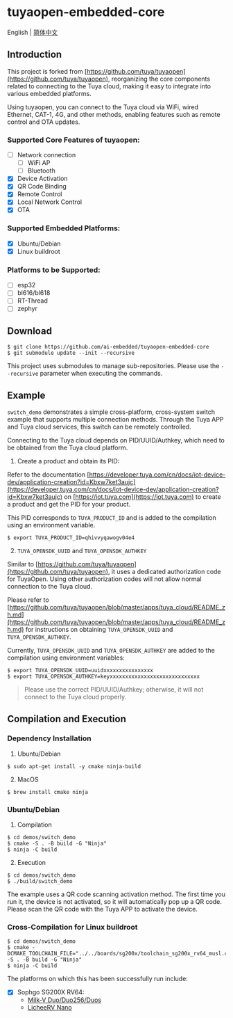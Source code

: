 # tuyaopen-embedded-core

English | [简体中文](./README_zh.md)

## Introduction

This project is forked from [https://github.com/tuya/tuyaopen](https://github.com/tuya/tuyaopen), reorganizing the core components related to connecting to the Tuya cloud, making it easy to integrate into various embedded platforms.

Using tuyaopen, you can connect to the Tuya cloud via WiFi, wired Ethernet, CAT-1, 4G, and other methods, enabling features such as remote control and OTA updates.

### Supported Core Features of tuyaopen:
- [ ] Network connection
    - [ ] WiFi AP
    - [ ] Bluetooth
- [x] Device Activation
- [x] QR Code Binding
- [x] Remote Control
- [x] Local Network Control
- [x] OTA

### Supported Embedded Platforms:
- [x] Ubuntu/Debian
- [x] Linux buildroot

### Platforms to be Supported:
- [ ] esp32
- [ ] bl616/bl618
- [ ] RT-Thread
- [ ] zephyr

## Download
```shell
$ git clone https://github.com/ai-embedded/tuyaopen-embedded-core
$ git submodule update --init --recursive 
```
This project uses submodules to manage sub-repositories. Please use the `--recursive` parameter when executing the commands.

## Example

`switch_demo` demonstrates a simple cross-platform, cross-system switch example that supports multiple connection methods. Through the Tuya APP and Tuya cloud services, this switch can be remotely controlled.

Connecting to the Tuya cloud depends on PID/UUID/Authkey, which need to be obtained from the Tuya cloud platform.

1. Create a product and obtain its PID:

Refer to the documentation [https://developer.tuya.com/cn/docs/iot-device-dev/application-creation?id=Kbxw7ket3aujc](https://developer.tuya.com/cn/docs/iot-device-dev/application-creation?id=Kbxw7ket3aujc) on [https://iot.tuya.com](https://iot.tuya.com) to create a product and get the PID for your product.

This PID corresponds to `TUYA_PRODUCT_ID` and is added to the compilation using an environment variable.

```shell
$ export TUYA_PRODUCT_ID=qhivvyqawogv04e4
```

2. `TUYA_OPENSDK_UUID` and `TUYA_OPENSDK_AUTHKEY`

Similar to [https://github.com/tuya/tuyaopen](https://github.com/tuya/tuyaopen), it uses a dedicated authorization code for TuyaOpen. Using other authorization codes will not allow normal connection to the Tuya cloud.

Please refer to [https://github.com/tuya/tuyaopen/blob/master/apps/tuya_cloud/README_zh.md](https://github.com/tuya/tuyaopen/blob/master/apps/tuya_cloud/README_zh.md) for instructions on obtaining `TUYA_OPENSDK_UUID` and `TUYA_OPENSDK_AUTHKEY`.

Currently, `TUYA_OPENSDK_UUID` and `TUYA_OPENSDK_AUTHKEY` are added to the compilation using environment variables:
```shell
$ export TUYA_OPENSDK_UUID=uuidxxxxxxxxxxxxxxxx
$ export TUYA_OPENSDK_AUTHKEY=keyxxxxxxxxxxxxxxxxxxxxxxxxxxxxx
```

> Please use the correct PID/UUID/Authkey; otherwise, it will not connect to the Tuya cloud properly.

## Compilation and Execution

### Dependency Installation
1. Ubuntu/Debian
```shell
$ sudo apt-get install -y cmake ninja-build
```

2. MacOS
```shell
$ brew install cmake ninja
```

### Ubuntu/Debian
1. Compilation
```shell
$ cd demos/switch_demo
$ cmake -S . -B build -G "Ninja"
$ ninja -C build
```

2. Execution
```shell
$ cd demos/switch_demo
$ ./build/switch_demo
```

The example uses a QR code scanning activation method. The first time you run it, the device is not activated, so it will automatically pop up a QR code. Please scan the QR code with the Tuya APP to activate the device.

### Cross-Compilation for Linux buildroot

```shell
$ cd demos/switch_demo
$ cmake -DCMAKE_TOOLCHAIN_FILE="../../boards/sg200x/toolchain_sg200x_rv64_musl.cmake" -S . -B build -G "Ninja"
$ ninja -C build
```

The platforms on which this has been successfully run include:

- [x] Sophgo SG200X RV64:
    - [Milk-V Duo/Duo256/Duos](https://milkv.io/en/docs/duo/overview)
    - [LicheeRV Nano](https://wiki.sipeed.com/hardware/en/lichee/RV_Nano/1_intro.html)
